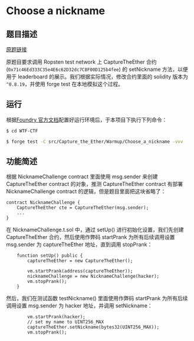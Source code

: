 # Choose a nickname

## 题目描述

[原题链接](https://capturetheether.com/challenges/warmup/nickname/)

原题目要求调用 Ropsten test network 上 CaptureTheEther 合约 (`0x71c46Ed333C35e4E6c62D32dc7C8F00D125b4fee`) 的 setNickname 方法，以便用于 leaderboard 的展示。我们根据实际情况，修改合约里面的 solidity 版本为 `^0.8.19`，并使用 forge test 在本地模拟这个过程。

## 运行

根据[Foundry 官方文档](https://getfoundry.sh/)配置好运行环境后，于本项目下执行下列命令：

```sh
$ cd WTF-CTF

$ forge test -C src/Capture_the_Ether/Warmup/Choose_a_nickname -vvv
```

## 功能简述

根据 NicknameChallenge contract 里面使用 msg.sender 来创建 CaptureTheEther contract 的对象，推测 CaptureTheEther contract 有部署 NicknameChallenge contract 的逻辑，但是题目里面把这块省略了：
```solidity
contract NicknameChallenge {
    CaptureTheEther cte = CaptureTheEther(msg.sender);
    ...
}
```

在 NicknameChallenge.t.sol 中，通过 setUp() 进行初始化设置，我们先创建 CaptureTheEther 合约，然后使用作弊码 startPrank 为所有后续调用设置 msg.sender 为 captureTheEther 地址，直到调用 stopPrank：
```solidity
    function setUp() public {
        captureTheEther = new CaptureTheEther();

        vm.startPrank(address(captureTheEther));
        nicknameChallenge = new NicknameChallenge(hacker);
        vm.stopPrank();
    }
```

然后，我们在测试函数 testNickname() 里面使用作弊码 startPrank 为所有后续调用设置 msg.sender 为 hacker 地址，并调用 setNickname：
```solidity
        vm.startPrank(hacker);
        // set my name to UINT256_MAX
        captureTheEther.setNickname(bytes32(UINT256_MAX));
        vm.stopPrank();
```